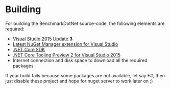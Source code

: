 # Building

For building the BenchmarkDotNet source-code, the following elements are required:

* [Visual Studio 2015 Update **3**](http://go.microsoft.com/fwlink/?LinkId=691129)
* [Latest NuGet Manager extension for Visual Studio](https://dist.nuget.org/visualstudio-2015-vsix/v3.5.0-beta/NuGet.Tools.vsix)
* [.NET Core SDK](https://go.microsoft.com/fwlink/?LinkID=809122)
* [.NET Core Tooling Preview 2 for Visual Studio 2015](https://go.microsoft.com/fwlink/?LinkId=817245)
* Internet connection and disk space to download all the required packages

If your build fails because some packages are not available, let say F#, then just disable these project and hope for nuget server to work later on ;)
